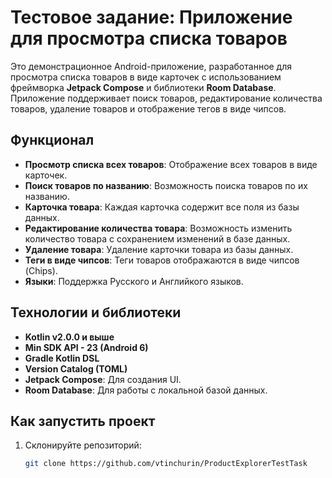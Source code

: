 # Тестовое задание: Приложение для просмотра списка товаров

Это демонстрационное Android-приложение, разработанное для просмотра списка товаров в виде карточек с использованием фреймворка **Jetpack Compose** и библиотеки **Room Database**. Приложение поддерживает поиск товаров, редактирование количества товаров, удаление товаров и отображение тегов в виде чипсов.


## Функционал

- **Просмотр списка всех товаров**: Отображение всех товаров в виде карточек.
- **Поиск товаров по названию**: Возможность поиска товаров по их названию.
- **Карточка товара**: Каждая карточка содержит все поля из базы данных.
- **Редактирование количества товара**: Возможность изменить количество товара с сохранением изменений в базе данных.
- **Удаление товара**: Удаление карточки товара из базы данных.
- **Теги в виде чипсов**: Теги товаров отображаются в виде чипсов (Chips).
- **Языки**: Поддержка Русского и Английкого языков.

## Технологии и библиотеки

- **Kotlin v2.0.0 и выше**
- **Min SDK API - 23 (Android 6)**
- **Gradle Kotlin DSL**
- **Version Catalog (TOML)**
- **Jetpack Compose**: Для создания UI.
- **Room Database**: Для работы с локальной базой данных.

## Как запустить проект

1. Склонируйте репозиторий:
   ```bash
   git clone https://github.com/vtinchurin/ProductExplorerTestTask
